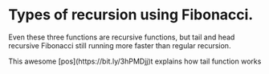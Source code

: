 <h1>Types of recursion using Fibonacci.</h1>
<p>Even these three functions are recursive functions, but tail and head recursive Fibonacci still running more faster than regular recursion.</p>
This awesome [pos](https://bit.ly/3hPMDjj)t explains how tail function works 
